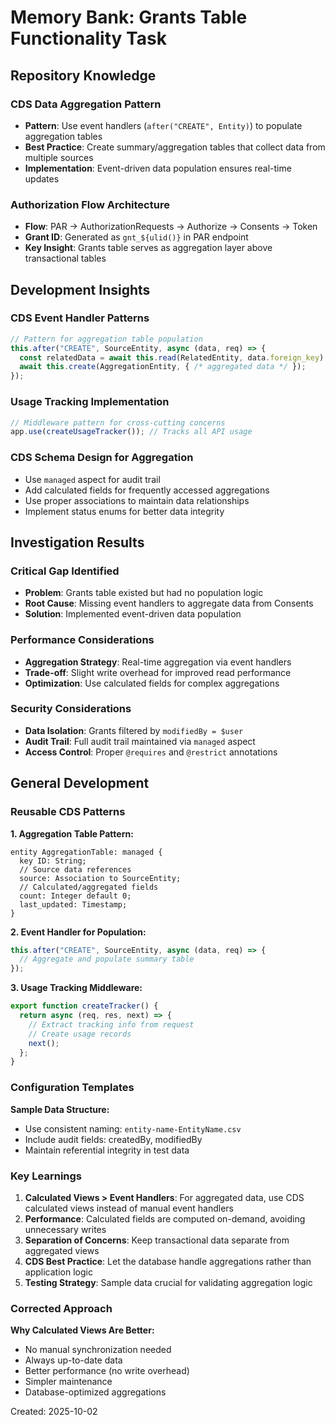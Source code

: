 # Memory Bank: Grants Table Functionality Task

## Repository Knowledge

### CDS Data Aggregation Pattern
- **Pattern**: Use event handlers (`after("CREATE", Entity)`) to populate aggregation tables
- **Best Practice**: Create summary/aggregation tables that collect data from multiple sources
- **Implementation**: Event-driven data population ensures real-time updates

### Authorization Flow Architecture
- **Flow**: PAR → AuthorizationRequests → Authorize → Consents → Token
- **Grant ID**: Generated as `gnt_${ulid()}` in PAR endpoint
- **Key Insight**: Grants table serves as aggregation layer above transactional tables

## Development Insights

### CDS Event Handler Patterns
```typescript
// Pattern for aggregation table population
this.after("CREATE", SourceEntity, async (data, req) => {
  const relatedData = await this.read(RelatedEntity, data.foreign_key);
  await this.create(AggregationEntity, { /* aggregated data */ });
});
```

### Usage Tracking Implementation
```typescript
// Middleware pattern for cross-cutting concerns
app.use(createUsageTracker()); // Tracks all API usage
```

### CDS Schema Design for Aggregation
- Use `managed` aspect for audit trail
- Add calculated fields for frequently accessed aggregations
- Use proper associations to maintain data relationships
- Implement status enums for better data integrity

## Investigation Results

### Critical Gap Identified
- **Problem**: Grants table existed but had no population logic
- **Root Cause**: Missing event handlers to aggregate data from Consents
- **Solution**: Implemented event-driven data population

### Performance Considerations
- **Aggregation Strategy**: Real-time aggregation via event handlers
- **Trade-off**: Slight write overhead for improved read performance
- **Optimization**: Use calculated fields for complex aggregations

### Security Considerations
- **Data Isolation**: Grants filtered by `modifiedBy = $user`
- **Audit Trail**: Full audit trail maintained via `managed` aspect
- **Access Control**: Proper `@requires` and `@restrict` annotations

## General Development

### Reusable CDS Patterns

**1. Aggregation Table Pattern:**
```cds
entity AggregationTable: managed {
  key ID: String;
  // Source data references
  source: Association to SourceEntity;
  // Calculated/aggregated fields
  count: Integer default 0;
  last_updated: Timestamp;
}
```

**2. Event Handler for Population:**
```typescript
this.after("CREATE", SourceEntity, async (data, req) => {
  // Aggregate and populate summary table
});
```

**3. Usage Tracking Middleware:**
```typescript
export function createTracker() {
  return async (req, res, next) => {
    // Extract tracking info from request
    // Create usage records
    next();
  };
}
```

### Configuration Templates

**Sample Data Structure:**
- Use consistent naming: `entity-name-EntityName.csv`
- Include audit fields: createdBy, modifiedBy
- Maintain referential integrity in test data

### Key Learnings
1. **Calculated Views > Event Handlers**: For aggregated data, use CDS calculated views instead of manual event handlers
2. **Performance**: Calculated fields are computed on-demand, avoiding unnecessary writes
3. **Separation of Concerns**: Keep transactional data separate from aggregated views
4. **CDS Best Practice**: Let the database handle aggregations rather than application logic
5. **Testing Strategy**: Sample data crucial for validating aggregation logic

### Corrected Approach
**Why Calculated Views Are Better:**
- No manual synchronization needed
- Always up-to-date data
- Better performance (no write overhead)
- Simpler maintenance
- Database-optimized aggregations

Created: 2025-10-02
